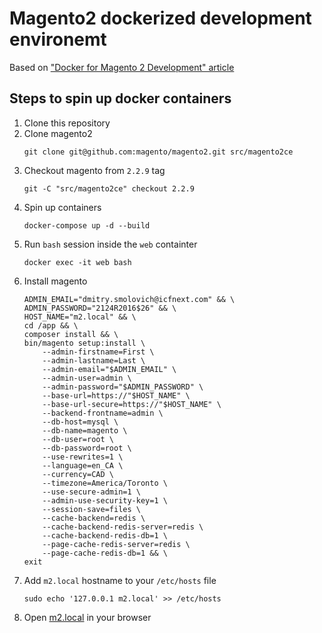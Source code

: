 # Magento2 dockerized development environemt

Based on ["Docker for Magento 2 Development" article](https://www.magemodule.com/all-things-magento/magento-2-tutorials/docker-magento-2-development/)

## Steps to spin up docker containers
1. Clone this repository
2. Clone magento2 
    ```
    git clone git@github.com:magento/magento2.git src/magento2ce
    ```
3. Checkout magento from `2.2.9` tag
    ```
    git -C "src/magento2ce" checkout 2.2.9
    ```
4. Spin up containers 
    ```
    docker-compose up -d --build
    ```
5. Run `bash` session inside the `web` containter
    ```
    docker exec -it web bash
    ```
6. Install magento
    ```
    ADMIN_EMAIL="dmitry.smolovich@icfnext.com" && \
    ADMIN_PASSWORD="2124R2016$26" && \
    HOST_NAME="m2.local" && \
    cd /app && \
    composer install && \
    bin/magento setup:install \
        --admin-firstname=First \
        --admin-lastname=Last \
        --admin-email="$ADMIN_EMAIL" \
        --admin-user=admin \
        --admin-password="$ADMIN_PASSWORD" \
        --base-url=https://"$HOST_NAME" \
        --base-url-secure=https://"$HOST_NAME" \
        --backend-frontname=admin \
        --db-host=mysql \
        --db-name=magento \
        --db-user=root \
        --db-password=root \
        --use-rewrites=1 \
        --language=en_CA \
        --currency=CAD \
        --timezone=America/Toronto \
        --use-secure-admin=1 \
        --admin-use-security-key=1 \
        --session-save=files \
        --cache-backend=redis \
        --cache-backend-redis-server=redis \
        --cache-backend-redis-db=1 \
        --page-cache-redis-server=redis \
        --page-cache-redis-db=1 && \
    exit
    ```
7. Add `m2.local` hostname to your `/etc/hosts` file
    ```
    sudo echo '127.0.0.1 m2.local' >> /etc/hosts
    ```
8. Open [m2.local](https://m2.local/) in your browser
